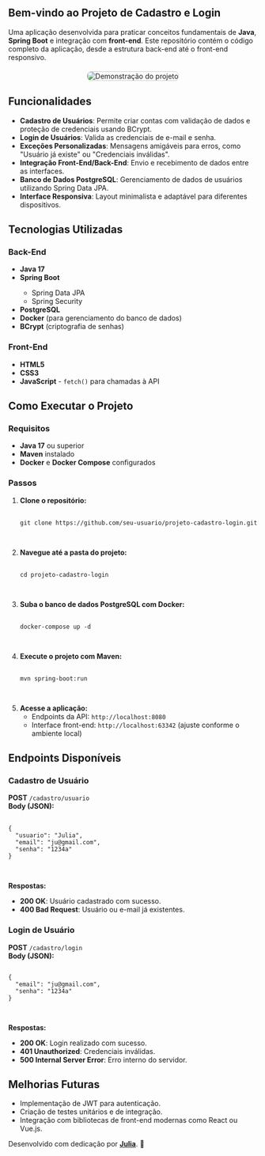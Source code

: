 <section>
  <h1>Bem-vindo ao Projeto de Cadastro e Login</h1>
  <p>
    Uma aplicação desenvolvida para praticar conceitos fundamentais de <strong>Java</strong>, 
    <strong>Spring Boot</strong> e integração com <strong>front-end</strong>. Este repositório contém o código 
    completo da aplicação, desde a estrutura back-end até o front-end responsivo.
  </p>
  <div style="text-align: center; margin: 20px 0;">
    <img 
      src="https://github.com/user-attachments/assets/db881a14-0d8d-4434-800c-ac7e83fb8597" 
      alt="Demonstração do projeto" 
      style="max-width: 100%; height: auto; border: 1px solid #ccc; border-radius: 8px;"
    />
  </div>
</section>

<h2>Funcionalidades</h2>
    <ul>
        <li><strong>Cadastro de Usuários</strong>: Permite criar contas com validação de dados e proteção de credenciais usando BCrypt.</li>
        <li><strong>Login de Usuários</strong>: Valida as credenciais de e-mail e senha.</li>
        <li><strong>Exceções Personalizadas</strong>: Mensagens amigáveis para erros, como "Usuário já existe" ou "Credenciais inválidas".</li>
        <li><strong>Integração Front-End/Back-End</strong>: Envio e recebimento de dados entre as interfaces.</li>
        <li><strong>Banco de Dados PostgreSQL</strong>: Gerenciamento de dados de usuários utilizando Spring Data JPA.</li>
        <li><strong>Interface Responsiva</strong>: Layout minimalista e adaptável para diferentes dispositivos.</li>
    </ul>

<h2>Tecnologias Utilizadas</h2>
    <h3>Back-End</h3>
    <ul>
        <li><strong>Java 17</strong></li>
        <li><strong>Spring Boot</strong></li>
        <ul>
            <li>Spring Data JPA</li>
            <li>Spring Security</li>
        </ul>
        <li><strong>PostgreSQL</strong></li>
        <li><strong>Docker</strong> (para gerenciamento do banco de dados)</li>
        <li><strong>BCrypt</strong> (criptografia de senhas)</li>
    </ul>
    <h3>Front-End</h3>
    <ul>
        <li><strong>HTML5</strong></li>
        <li><strong>CSS3</strong></li>
        <li><strong>JavaScript</strong> - <code>fetch()</code> para chamadas à API</li>
    </ul>

<h2>Como Executar o Projeto</h2>
    <h3>Requisitos</h3>
    <ul>
        <li><strong>Java 17</strong> ou superior</li>
        <li><strong>Maven</strong> instalado</li>
        <li><strong>Docker</strong> e <strong>Docker Compose</strong> configurados</li>
    </ul>

<h3>Passos</h3>
<ol>
    <li>
        <strong>Clone o repositório:</strong>
        <pre>
            <code>
git clone https://github.com/seu-usuario/projeto-cadastro-login.git
            </code>
        </pre>
    </li>
    <li>
        <strong>Navegue até a pasta do projeto:</strong>
        <pre>
            <code>
cd projeto-cadastro-login
            </code>
        </pre>
    </li>
    <li>
        <strong>Suba o banco de dados PostgreSQL com Docker:</strong>
        <pre>
            <code>
docker-compose up -d
            </code>
        </pre>
    </li>
    <li>
        <strong>Execute o projeto com Maven:</strong>
        <pre>
            <code>
mvn spring-boot:run
            </code>
        </pre>
    </li>
    <li>
        <strong>Acesse a aplicação:</strong>
        <ul>
            <li>Endpoints da API: <code>http://localhost:8080</code></li>
            <li>Interface front-end: <code>http://localhost:63342</code> (ajuste conforme o ambiente local)</li>
        </ul>
    </li>
</ol>

<h2>Endpoints Disponíveis</h2>
    <h3>Cadastro de Usuário</h3>
    <div class="highlight">
        <strong>POST</strong> <code>/cadastro/usuario</code>
        <br>
        <strong>Body (JSON):</strong>
        <pre>
            <code>
{
  "usuario": "Julia",
  "email": "ju@gmail.com",
  "senha": "1234a"
}
            </code>
        </pre>
        <strong>Respostas:</strong>
        <ul>
            <li><strong>200 OK</strong>: Usuário cadastrado com sucesso.</li>
            <li><strong>400 Bad Request</strong>: Usuário ou e-mail já existentes.</li>
        </ul>
    </div>

<h3>Login de Usuário</h3>
    <div class="highlight">
        <strong>POST</strong> <code>/cadastro/login</code>
        <br>
        <strong>Body (JSON):</strong>
        <pre>
<code>
{
  "email": "ju@gmail.com",
  "senha": "1234a"
}
 </code>
        </pre>
        <strong>Respostas:</strong>
        <ul>
            <li><strong>200 OK</strong>: Login realizado com sucesso.</li>
            <li><strong>401 Unauthorized</strong>: Credenciais inválidas.</li>
            <li><strong>500 Internal Server Error</strong>: Erro interno do servidor.</li>
        </ul>
    </div>

<h2>Melhorias Futuras</h2>
    <ul>
        <li>Implementação de JWT para autenticação.</li>
        <li>Criação de testes unitários e de integração.</li>
        <li>Integração com bibliotecas de front-end modernas como React ou Vue.js.</li>
    </ul>

<p>Desenvolvido com dedicação por <a href="https://github.com/Julia61" target="_blank"><strong>Julia</strong></a>. 🚀</p>


    

    

